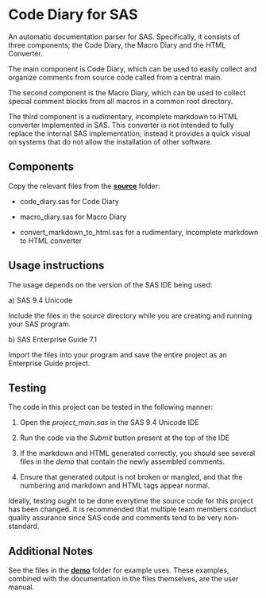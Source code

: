 # Code Diary for SAS 

An automatic documentation parser for SAS. Specifically, it consists of
three components; the Code Diary, the Macro Diary and the HTML Converter.

The main component is Code Diary, which can be used to easily collect and
organize comments from source code called from a central main.

The second component is the Macro Diary, which can be used to collect
special comment blocks from all macros in a common root directory.

The third component is a rudimentary, incomplete markdown to HTML converter
implemented in SAS. This converter is not intended to fully replace the
internal SAS implementation; instead it provides a quick visual on systems
that do not allow the installation of other software.

## Components

Copy the relevant files from the [**source**](https://github.com/VaccineAndDrugEvaluationCentre/code-diary-sas/tree/master/source) folder:

- code_diary.sas for Code Diary

- macro_diary.sas for Macro Diary

- convert_markdown_to_html.sas for a rudimentary, incomplete markdown to
  HTML converter

## Usage instructions

The usage depends on the version of the SAS IDE being used:

a) SAS 9.4 Unicode

Include the files in the *source* directory while you are creating and
running your SAS program.

b) SAS Enterprise Guide 7.1

Import the files into your program and save the entire project as an
Enterprise Guide project.

## Testing

The code in this project can be tested in the following manner:

1) Open the *project_main.sas* in the SAS 9.4 Unicode IDE

2) Run the code via the *Submit* button present at the top of the IDE

3) If the markdown and HTML generated correctly, you should see several
   files in the *demo* that contain the newly assembled comments.

4) Ensure that generated output is not broken or mangled, and that the
   numbering and markdown and HTML tags appear normal.

Ideally, testing ought to be done everytime the source code for this project
has been changed. It is recommended that multiple team members conduct
quality assurance since SAS code and comments tend to be very non-standard.

## Additional Notes

See the files in the [**demo**](https://github.com/VaccineAndDrugEvaluationCentre/code-diary-sas/tree/master/demo)
folder for example uses. These examples, combined with the documentation
in the files themselves, are the user manual.
